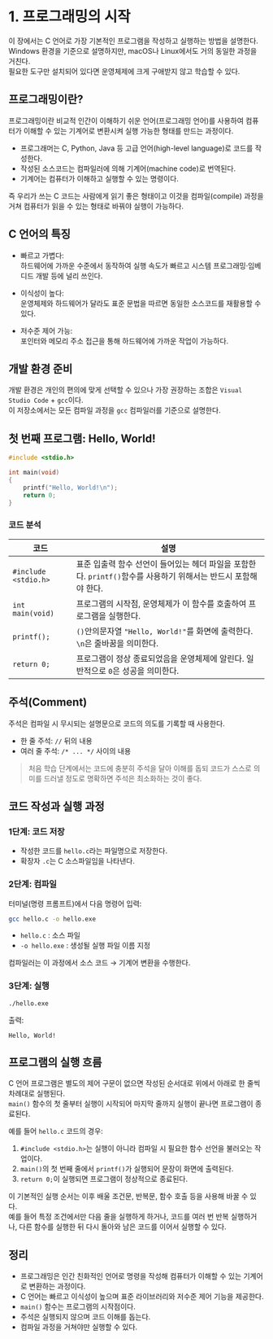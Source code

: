 # 1. 프로그래밍의 시작

이 장에서는 C 언어로 가장 기본적인 프로그램을 작성하고 실행하는 방법을 설명한다.  
Windows 환경을 기준으로 설명하지만, macOS나 Linux에서도 거의 동일한 과정을 거친다.  
필요한 도구만 설치되어 있다면 운영체제에 크게 구애받지 않고 학습할 수 있다.

## 프로그래밍이란?

프로그래밍이란 비교적 인간이 이해하기 쉬운 언어(프로그래밍 언어)를 사용하여 컴퓨터가 이해할 수 있는 기계어로 변환시켜 실행 가능한 형태를 만드는 과정이다.

* 프로그래머는 C, Python, Java 등 고급 언어(high-level language)로 코드를 작성한다.
* 작성된 소스코드는 컴파일러에 의해 기계어(machine code)로 번역된다.
* 기계어는 컴퓨터가 이해하고 실행할 수 있는 명령이다.

즉 우리가 쓰는 C 코드는 사람에게 읽기 좋은 형태이고 이것을 컴파일(compile) 과정을 거쳐 컴퓨터가 읽을 수 있는 형태로 바꿔야 실행이 가능하다.

## C 언어의 특징

* 빠르고 가볍다:  
  하드웨어에 가까운 수준에서 동작하여 실행 속도가 빠르고 시스템 프로그래밍·임베디드 개발 등에 널리 쓰인다.

* 이식성이 높다:  
  운영체제와 하드웨어가 달라도 표준 문법을 따르면 동일한 소스코드를 재활용할 수 있다.

* 저수준 제어 가능:  
  포인터와 메모리 주소 접근을 통해 하드웨어에 가까운 작업이 가능하다.

## 개발 환경 준비

개발 환경은 개인의 편의에 맞게 선택할 수 있으나 가장 권장하는 조합은 `Visual Studio Code` + `gcc`이다.  
이 저장소에서는 모든 컴파일 과정을 `gcc` 컴파일러를 기준으로 설명한다.

## 첫 번째 프로그램: Hello, World!

```c
#include <stdio.h>

int main(void)
{
    printf("Hello, World!\n");
    return 0;
}
```

### 코드 분석

| 코드                 | 설명                                                                                                            |
| -------------------- | --------------------------------------------------------------------------------------------------------------- |
| `#include <stdio.h>` | 표준 입출력 함수 선언이 들어있는 헤더 파일을 포함한다. `printf()`함수를 사용하기 위해서는 반드시 포함해야 한다. |
| `int main(void)`     | 프로그램의 시작점, 운영체제가 이 함수를 호출하여 프로그램을 실행한다.                                           |
| `printf();`          | `()`안의문자열 `"Hello, World!"`를 화면에 출력한다. `\n`은 줄바꿈을 의미한다.                                   |
| `return 0;`          | 프로그램이 정상 종료되었음을 운영체제에 알린다. 일반적으로 `0`은 성공을 의미한다.                               |

## 주석(Comment)

주석은 컴파일 시 무시되는 설명문으로 코드의 의도를 기록할 때 사용한다.

* 한 줄 주석: `//` 뒤의 내용
* 여러 줄 주석: `/* ... */` 사이의 내용

> 처음 학습 단계에서는 코드에 충분히 주석을 달아 이해를 돕되 코드가 스스로 의미를 드러낼 정도로 명확하면 주석은 최소화하는 것이 좋다.

## 코드 작성과 실행 과정

### 1단계: 코드 저장

- 작성한 코드를 `hello.c`라는 파일명으로 저장한다.
- 확장자 `.c`는 C 소스파일임을 나타낸다.

### 2단계: 컴파일

터미널(명령 프롬프트)에서 다음 명령어 입력:

```bash
gcc hello.c -o hello.exe
```

* `hello.c` : 소스 파일
* `-o hello.exe` : 생성될 실행 파일 이름 지정

컴파일러는 이 과정에서 소스 코드 → 기계어 변환을 수행한다.

### 3단계: 실행

```bash
./hello.exe
```

출력:

```
Hello, World!
```

## 프로그램의 실행 흐름

C 언어 프로그램은 별도의 제어 구문이 없으면 작성된 순서대로 위에서 아래로 한 줄씩 차례대로 실행된다.    
`main()` 함수의 첫 줄부터 실행이 시작되어 마지막 줄까지 실행이 끝나면 프로그램이 종료된다.


예를 들어 `hello.c` 코드의 경우:

1. `#include <stdio.h>`는 실행이 아니라 컴파일 시 필요한 함수 선언을 불러오는 작업이다.
2. `main()`의 첫 번째 줄에서 `printf()`가 실행되어 문장이 화면에 출력된다.
3. `return 0;`이 실행되면 프로그램이 정상적으로 종료된다.

이 기본적인 실행 순서는 이후 배울 조건문, 반복문, 함수 호출 등을 사용해 바꿀 수 있다.  
예를 들어 특정 조건에서만 다음 줄을 실행하게 하거나, 코드를 여러 번 반복 실행하거나, 다른 함수를 실행한 뒤 다시 돌아와 남은 코드를 이어서 실행할 수 있다.

## 정리

* 프로그래밍은 인간 친화적인 언어로 명령을 작성해 컴퓨터가 이해할 수 있는 기계어로 변환하는 과정이다.
* C 언어는 빠르고 이식성이 높으며 표준 라이브러리와 저수준 제어 기능을 제공한다.
* `main()` 함수는 프로그램의 시작점이다.
* 주석은 실행되지 않으며 코드 이해를 돕는다.
* 컴파일 과정을 거쳐야만 실행할 수 있다.

